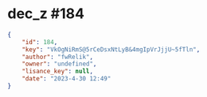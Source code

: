 
# dec_z #184
                
```JSON
{
    "id": 184,
    "key": "VkOgNiRmS@5rCeDsxNtLyB&4mgIpVrJjjU~5fTln",
    "author": "fwRelik",
    "owner": "undefined",
    "lisance_key": null,
    "date": "2023-4-30 12:49"
}
```
    